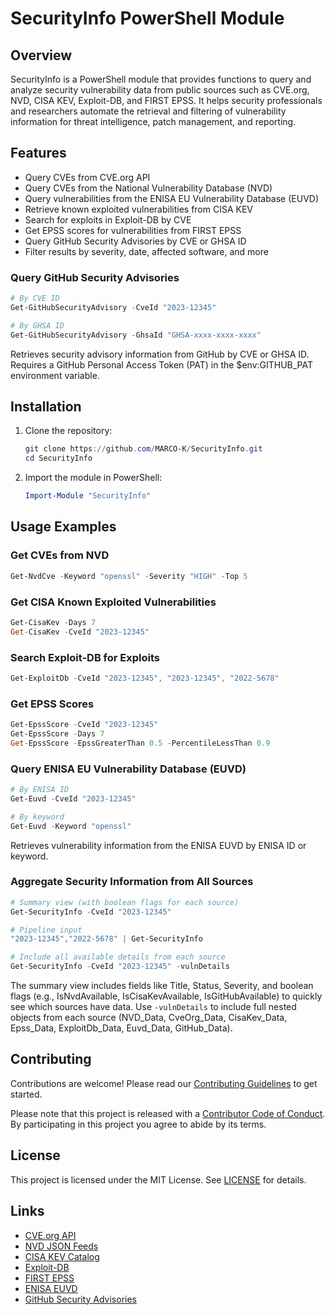 # SecurityInfo PowerShell Module

## Overview

SecurityInfo is a PowerShell module that provides functions to query and analyze security vulnerability data from public sources such as CVE.org, NVD, CISA KEV, Exploit-DB, and FIRST EPSS. It helps security professionals and researchers automate the retrieval and filtering of vulnerability information for threat intelligence, patch management, and reporting.

## Features

- Query CVEs from CVE.org API
- Query CVEs from the National Vulnerability Database (NVD)
- Query vulnerabilities from the ENISA EU Vulnerability Database (EUVD)
- Retrieve known exploited vulnerabilities from CISA KEV
- Search for exploits in Exploit-DB by CVE
- Get EPSS scores for vulnerabilities from FIRST EPSS
- Query GitHub Security Advisories by CVE or GHSA ID
- Filter results by severity, date, affected software, and more

### Query GitHub Security Advisories

```powershell
# By CVE ID
Get-GitHubSecurityAdvisory -CveId "2023-12345"

# By GHSA ID
Get-GitHubSecurityAdvisory -GhsaId "GHSA-xxxx-xxxx-xxxx"
```

Retrieves security advisory information from GitHub by CVE or GHSA ID. Requires a GitHub Personal Access Token (PAT) in the $env:GITHUB_PAT environment variable.

## Installation

1. Clone the repository:

    ```powershell
    git clone https://github.com/MARCO-K/SecurityInfo.git
    cd SecurityInfo
    ```

2. Import the module in PowerShell:

    ```powershell
    Import-Module "SecurityInfo"
    ```

## Usage Examples

### Get CVEs from NVD

```powershell
Get-NvdCve -Keyword "openssl" -Severity "HIGH" -Top 5
```

### Get CISA Known Exploited Vulnerabilities

```powershell
Get-CisaKev -Days 7
Get-CisaKev -CveId "2023-12345"
```

### Search Exploit-DB for Exploits

```powershell
Get-ExploitDb -CveId "2023-12345", "2023-12345", "2022-5678"
```

### Get EPSS Scores

```powershell
Get-EpssScore -CveId "2023-12345"
Get-EpssScore -Days 7
Get-EpssScore -EpssGreaterThan 0.5 -PercentileLessThan 0.9
```

### Query ENISA EU Vulnerability Database (EUVD)

```powershell
# By ENISA ID
Get-Euvd -CveId "2023-12345"

# By keyword
Get-Euvd -Keyword "openssl"
```

Retrieves vulnerability information from the ENISA EUVD by ENISA ID or keyword.

### Aggregate Security Information from All Sources

```powershell
# Summary view (with boolean flags for each source)
Get-SecurityInfo -CveId "2023-12345"

# Pipeline input
"2023-12345","2022-5678" | Get-SecurityInfo

# Include all available details from each source
Get-SecurityInfo -CveId "2023-12345" -vulnDetails
```

The summary view includes fields like Title, Status, Severity, and boolean flags (e.g., IsNvdAvailable, IsCisaKevAvailable, IsGitHubAvailable) to quickly see which sources have data. Use `-vulnDetails` to include full nested objects from each source (NVD_Data, CveOrg_Data, CisaKev_Data, Epss_Data, ExploitDb_Data, Euvd_Data, GitHub_Data).

## Contributing

Contributions are welcome! Please read our [Contributing Guidelines](CONTRIBUTING.md) to get started.

Please note that this project is released with a [Contributor Code of Conduct](CODE_OF_CONDUCT.md). By participating in this project you agree to abide by its terms.

## License

This project is licensed under the MIT License. See [LICENSE](LICENSE) for details.

## Links

- [CVE.org API](https://www.cve.org/ResourcesSupport/Resources#CVEListDataFeeds)
- [NVD JSON Feeds](https://nvd.nist.gov/vuln/data-feeds#JSON_FEED)
- [CISA KEV Catalog](https://www.cisa.gov/known-exploited-vulnerabilities-catalog)
- [Exploit-DB](https://www.exploit-db.com/)
- [FIRST EPSS](https://www.first.org/epss/)
- [ENISA EUVD](https://euvd.enisa.europa.eu/apidoc)
- [GitHub Security Advisories](https://docs.github.com/en/code-security/security-advisories)
